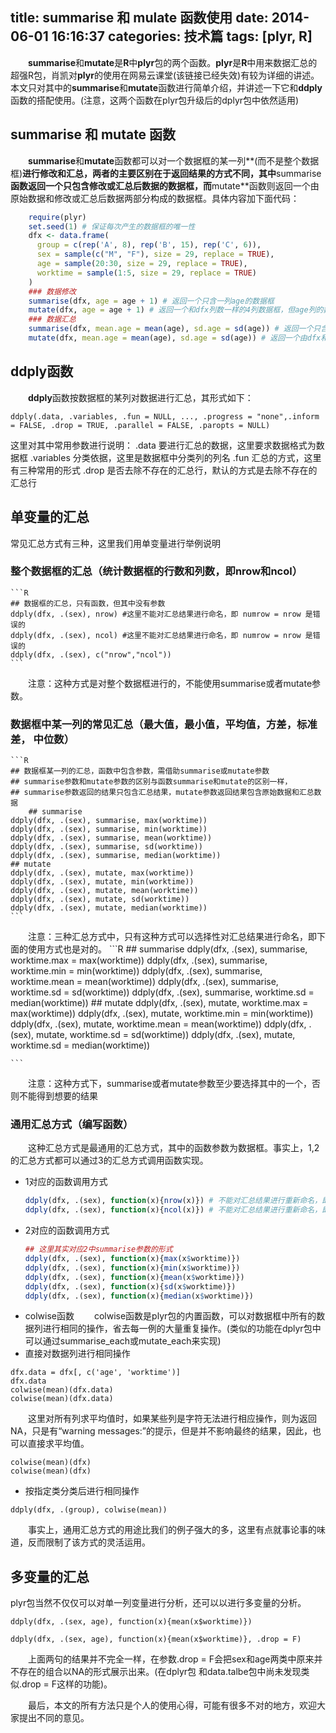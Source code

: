 title: summarise 和 mulate 函数使用
date: 2014-06-01 16:16:37
categories: 技术篇
tags: [plyr, R]
---

　　**summarise**和**mutate**是**R**中**plyr**包的两个函数。**plyr**是**R**中用来数据汇总的超强R包，肖凯对**plyr**的使用在网易云课堂(该链接已经失效)有较为详细的讲述。本文只对其中的**summarise**和**mutate**函数进行简单介绍，并讲述一下它和**ddply**函数的搭配使用。(注意，这两个函数在plyr包升级后的dplyr包中依然适用)
## summarise 和 mutate 函数
　　**summarise**和**mutate**函数都可以对一个数据框的某一列**(而不是整个数据框)**进行修改和汇总，两者的主要区别在于返回结果的方式不同，其中**summarise**函数返回一个只包含修改或汇总后数据的数据框，而**mutate**函数则返回一个由原始数据和修改或汇总后数据两部分构成的数据框。具体内容加下面代码：<!--more-->
```R
	require(plyr)
	set.seed(1) # 保证每次产生的数据框的唯一性
	dfx <- data.frame(
	  group = c(rep('A', 8), rep('B', 15), rep('C', 6)),
	  sex = sample(c("M", "F"), size = 29, replace = TRUE),
	  age = sample(20:30, size = 29, replace = TRUE),
	  worktime = sample(1:5, size = 29, replace = TRUE)
	)
	### 数据修改
	summarise(dfx, age = age + 1) # 返回一个只含一列age的数据框
	mutate(dfx, age = age + 1) # 返回一个和dfx列数一样的4列数据框，但age列的数值已经修改
	### 数据汇总
	summarise(dfx, mean.age = mean(age), sd.age = sd(age)) # 返回一个只含汇总结果的2列数据框
	mutate(dfx, mean.age = mean(age), sd.age = sd(age)) # 返回一个由dfx和汇总结果组成的4列数据框
```
## ddply函数
　　**ddply**函数按数据框的某列对数据进行汇总，其形式如下：
```
ddply(.data, .variables, .fun = NULL, ..., .progress = "none",.inform = FALSE, .drop = TRUE, .parallel = FALSE, .paropts = NULL)
```
这里对其中常用参数进行说明：
.data 要进行汇总的数据，这里要求数据格式为数据框
.variables 分类依据，这里是数据框中分类列的列名
.fun 汇总的方式，这里有三种常用的形式
.drop 是否去除不存在的汇总行，默认的方式是去除不存在的汇总行
 
## 单变量的汇总
 
常见汇总方式有三种，这里我们用单变量进行举例说明

### 整个数据框的汇总（统计数据框的行数和列数，即nrow和ncol）
 	
 	```R
	## 数据框的汇总，只有函数，但其中没有参数
	ddply(dfx, .(sex), nrow) #这里不能对汇总结果进行命名，即 numrow = nrow 是错误的
	ddply(dfx, .(sex), ncol) #这里不能对汇总结果进行命名，即 numrow = nrow 是错误的
	ddply(dfx, .(sex), c("nrow","ncol"))
	```
　　注意：这种方式是对整个数据框进行的，不能使用summarise或者mutate参数。
### 数据框中某一列的常见汇总（最大值，最小值，平均值，方差，标准差， 中位数）
	```R
	## 数据框某一列的汇总，函数中包含参数，需借助summarise或mutate参数
	## summarise参数和mutate参数的区别与函数summarise和mutate的区别一样，
	## summarise参数返回的结果只包含汇总结果，mutate参数返回结果包含原始数据和汇总数据
		## summarise
	ddply(dfx, .(sex), summarise, max(worktime))
	ddply(dfx, .(sex), summarise, min(worktime))
	ddply(dfx, .(sex), summarise, mean(worktime))
	ddply(dfx, .(sex), summarise, sd(worktime))
	ddply(dfx, .(sex), summarise, median(worktime))
	## mutate
	ddply(dfx, .(sex), mutate, max(worktime))
	ddply(dfx, .(sex), mutate, min(worktime))
	ddply(dfx, .(sex), mutate, mean(worktime))
	ddply(dfx, .(sex), mutate, sd(worktime))
	ddply(dfx, .(sex), mutate, median(worktime))
	```

　　注意：三种汇总方式中，只有这种方式可以选择性对汇总结果进行命名，即下面的使用方式也是对的。
	```R
	## summarise
	ddply(dfx, .(sex), summarise, worktime.max = max(worktime))
	ddply(dfx, .(sex), summarise, worktime.min = min(worktime))
	ddply(dfx, .(sex), summarise, worktime.mean = mean(worktime))
	ddply(dfx, .(sex), summarise, worktime.sd = sd(worktime))
	ddply(dfx, .(sex), summarise, worktime.sd = median(worktime))
	## mutate
	ddply(dfx, .(sex), mutate, worktime.max = max(worktime))
	ddply(dfx, .(sex), mutate, worktime.min = min(worktime))
	ddply(dfx, .(sex), mutate, worktime.mean = mean(worktime))
	ddply(dfx, .(sex), mutate, worktime.sd = sd(worktime))
	ddply(dfx, .(sex), mutate, worktime.sd = median(worktime))
	
	```
　　注意：这种方式下，summarise或者mutate参数至少要选择其中的一个，否则不能得到想要的结果

### 通用汇总方式（编写函数）
	
　　这种汇总方式是最通用的汇总方式，其中的函数参数为数据框。事实上，1,2的汇总方式都可以通过3的汇总方式调用函数实现。
* 1对应的函数调用方式
	```R
	ddply(dfx, .(sex), function(x){nrow(x)}) # 不能对汇总结果进行重新命名，即numrow = nrow(x)是错误的
	ddply(dfx, .(sex), function(x){ncol(x)}) # 不能对汇总结果进行重新命名，即numcol = ncol(x)是错误的
	```
* 2对应的函数调用方式
	```R
	## 这里其实对应2中summarise参数的形式
	ddply(dfx, .(sex), function(x){max(x$worktime)})
	ddply(dfx, .(sex), function(x){min(x$worktime)})
	ddply(dfx, .(sex), function(x){mean(x$worktime)})
	ddply(dfx, .(sex), function(x){sd(x$worktime)})
	ddply(dfx, .(sex), function(x){median(x$worktime)})
	```
* colwise函数
　　colwise函数是plyr包的内置函数，可以对数据框中所有的数据列进行相同的操作，省去每一例的大量重复操作。(类似的功能在dplyr包中可以通过summarise_each或mutate_each来实现)
* 直接对数据列进行相同操作
```
dfx.data = dfx[, c('age', 'worktime')]
dfx.data
colwise(mean)(dfx.data)
colwise(mean)(dfx.data)
```
　　这里对所有列求平均值时，如果某些列是字符无法进行相应操作，则为返回NA，只是有“warning messages:”的提示，但是并不影响最终的结果，因此，也可以直接求平均值。
```
colwise(mean)(dfx)
colwise(mean)(dfx)
```
* 按指定类分类后进行相同操作
```
ddply(dfx, .(group), colwise(mean))
```
　　事实上，通用汇总方式的用途比我们的例子强大的多，这里有点就事论事的味道，反而限制了该方式的灵活运用。
## 多变量的汇总
plyr包当然不仅仅可以对单一列变量进行分析，还可以以进行多变量的分析。
```
ddply(dfx, .(sex, age), function(x){mean(x$worktime)})

ddply(dfx, .(sex, age), function(x){mean(x$worktime)}, .drop = F)
```
　　上面两句的结果并不完全一样，在参数.drop = F会把sex和age两类中原来并不存在的组合以NA的形式展示出来。(在dplyr包 和data.talbe包中尚未发现类似.drop = F这样的功能)。

　　最后，本文的所有方法只是个人的使用心得，可能有很多不对的地方，欢迎大家提出不同的意见。